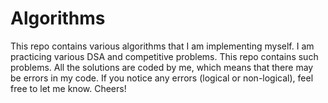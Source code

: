 # Algorithms
This repo contains various algorithms that I am implementing myself.
I am practicing various DSA and competitive problems. This repo contains such problems. All the solutions are coded by me, which means that there may be errors in my code. 
If you notice any errors (logical or non-logical), feel free to let me know. Cheers!
